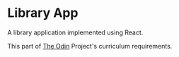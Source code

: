  Library App
 =============

 A library application implemented using React.

 This part of [The Odin](https://www.theodinproject.com/courses/javascript/lessons/frameworks)
 Project's curriculum requirements.
